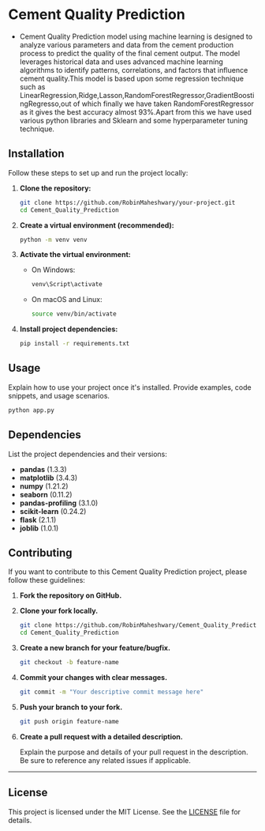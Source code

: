 # Cement Quality Prediction

* Cement Quality Prediction model using machine learning is designed to analyze various parameters and data from the cement production process to predict the quality of the final cement output. The model leverages historical data and uses advanced machine learning algorithms to identify patterns, correlations, and factors that influence cement quality.This model is based upon some regression technique such as LinearRegression,Ridge,Lasson,RandomForestRegressor,GradientBoostingRegresso,out of which finally we have taken RandomForestRegressor as it gives the best accuracy almost 93%.Apart from this  we have used various python libraries and Sklearn and some hyperparameter tuning technique.
<!-- Here are some EDA files are attached*
![Screenshot 2023-07-30 183944](https://github.com/AkashHarh/Cement_Quality_Prediction/assets/113635249/2e8b4b75-e2ba-4767-90a9-d8f5435c0696)
![Screenshot 2023-07-30 183528](https://github.com/AkashHarh/Cement_Quality_Prediction/assets/113635249/e780db62-d778-495d-adfb-14584a436d8a)
![Screenshot 2023-07-30 183517](https://github.com/AkashHarh/Cement_Quality_Prediction/assets/113635249/52b6f824-26b3-4c4d-85aa-88a984eaa8d9) -->


## Installation

Follow these steps to set up and run the project locally:

1. **Clone the repository:**

   ```bash
   git clone https://github.com/RobinMaheshwary/your-project.git
   cd Cement_Quality_Prediction
   ```

2. **Create a virtual environment (recommended):**

   ```bash
   python -m venv venv
   ```

3. **Activate the virtual environment:**

   - On Windows:

     ```bash
     venv\Script\activate
     ```

   - On macOS and Linux:

     ```bash
     source venv/bin/activate
     ```

4. **Install project dependencies:**

   ```bash
   pip install -r requirements.txt
   ```

## Usage

Explain how to use your project once it's installed. Provide examples, code snippets, and usage scenarios.

```bash
python app.py
```

## Dependencies

List the project dependencies and their versions:

- **pandas** (1.3.3)
- **matplotlib** (3.4.3)
- **numpy** (1.21.2)
- **seaborn** (0.11.2)
- **pandas-profiling** (3.1.0)
- **scikit-learn** (0.24.2)
- **flask** (2.1.1)
- **joblib** (1.0.1)

## Contributing

If you want to contribute to this Cement Quality Prediction project, please follow these guidelines:

1. **Fork the repository on GitHub.**

2. **Clone your fork locally.**

   ```bash
   git clone https://github.com/RobinMaheshwary/Cement_Quality_Prediction.git
   cd Cement_Quality_Prediction
   ```

3. **Create a new branch for your feature/bugfix.**

   ```bash
   git checkout -b feature-name
   ```

4. **Commit your changes with clear messages.**

   ```bash
   git commit -m "Your descriptive commit message here"
   ```

5. **Push your branch to your fork.**

   ```bash
   git push origin feature-name
   ```

6. **Create a pull request with a detailed description.**

   Explain the purpose and details of your pull request in the description. Be sure to reference any related issues if applicable.

---

## License

This project is licensed under the MIT License. See the [LICENSE](/LICENSE.md) file for details.